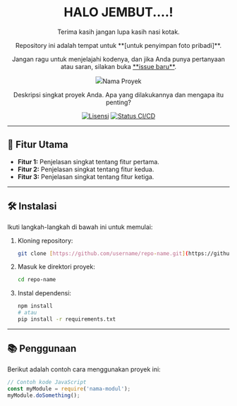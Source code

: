 <div align="center">
  <h1>HALO JEMBUT....!</h1>
  <p>Terima kasih jangan lupa kasih nasi kotak.</p>
  <p>Repository ini adalah tempat untuk **[untuk penyimpan foto pribadi]**.</p>
  <p>Jangan ragu untuk menjelajahi kodenya, dan jika Anda punya pertanyaan atau saran, silakan buka <a href="#">**issue baru**</a>.</p>
</div>
<div align="center">
  <img src=https://imgur.com/a/Tn3VtVd althMIZA TAWAKASHI
  <h1>Nama Proyek</h1>
  <p>Deskripsi singkat proyek Anda. Apa yang dilakukannya dan mengapa itu penting?</p>

  [![Lisensi](https://img.shields.io/github/license/username/repo-name)](https://github.com/username/repo-name/blob/main/LICENSE)
  [![Status CI/CD](https://img.shields.io/github/actions/workflow/status/username/repo-name/ci.yml)](https://github.com/username/repo-name/actions/workflows/ci.yml)
</div>

---

## 🚀 Fitur Utama

-   **Fitur 1:** Penjelasan singkat tentang fitur pertama.
-   **Fitur 2:** Penjelasan singkat tentang fitur kedua.
-   **Fitur 3:** Penjelasan singkat tentang fitur ketiga.

---

## 🛠️ Instalasi

Ikuti langkah-langkah di bawah ini untuk memulai:

1.  Kloning repository:
    ```bash
    git clone [https://github.com/username/repo-name.git](https://github.com/username/repo-name.git)
    ```
2.  Masuk ke direktori proyek:
    ```bash
    cd repo-name
    ```
3.  Instal dependensi:
    ```bash
    npm install
    # atau
    pip install -r requirements.txt
    ```

---

## 📚 Penggunaan

Berikut adalah contoh cara menggunakan proyek ini:

```js
// Contoh kode JavaScript
const myModule = require('nama-modul');
myModule.doSomething();
